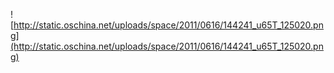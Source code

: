 ![http://static.oschina.net/uploads/space/2011/0616/144241_u65T_125020.png](http://static.oschina.net/uploads/space/2011/0616/144241_u65T_125020.png)